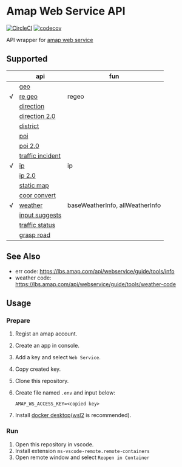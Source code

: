 # Amap Web Service API

[![CircleCI](https://circleci.com/gh/AlMiraiABC/amap-web-service-api/tree/master.svg?style=svg)](https://circleci.com/gh/AlMiraiABC/amap-web-service-api/tree/master)
[![codecov](https://codecov.io/gh/AlMiraiABC/amap-web-service-api/branch/master/graph/badge.svg?token=N1B41OI6EX)](https://codecov.io/gh/AlMiraiABC/amap-web-service-api)

API wrapper for [amap web service](https://lbs.amap.com/api/webservice/summary)

## Supported

||api|fun|
-|-|-
||[geo](https://lbs.amap.com/api/webservice/guide/api/georegeo#geo)||
|√|[re geo](https://lbs.amap.com/api/webservice/guide/api/georegeo#regeo)|regeo|
||[direction](https://lbs.amap.com/api/webservice/guide/api/direction)||
||[direction 2.0](https://lbs.amap.com/api/webservice/guide/api/newroute)||
||[district](https://lbs.amap.com/api/webservice/guide/api/district)||
||[poi](https://lbs.amap.com/api/webservice/guide/api/search)||
||[poi 2.0](https://lbs.amap.com/api/webservice/guide/api/newpoisearch)||
||[traffic incident](https://lbs.amap.com/api/webservice/guide/api/Traffic-incident)||
|√|[ip](https://lbs.amap.com/api/webservice/guide/api/ipconfig#ip)|ip|
||[ip 2.0](https://lbs.amap.com/api/webservice/guide/api/ipconfig#t4)||
||[static map](https://lbs.amap.com/api/webservice/guide/api/staticmaps)||
||[coor convert](https://lbs.amap.com/api/webservice/guide/api/convert)||
|√|[weather](https://lbs.amap.com/api/webservice/guide/api/weatherinfo)|baseWeatherInfo, allWeatherInfo|
||[input suggests](https://lbs.amap.com/api/webservice/guide/api/inputtips)||
||[traffic status](https://lbs.amap.com/api/webservice/guide/api/trafficstatus)||
||[grasp road](https://lbs.amap.com/api/webservice/guide/api/grasproad)||

## See Also

* err code: <https://lbs.amap.com/api/webservice/guide/tools/info>
* weather code: <https://lbs.amap.com/api/webservice/guide/tools/weather-code>

## Usage

### Prepare

1. Regist an amap account.
2. Create an app in console.
3. Add a key and select `Web Service`.
4. Copy created key.
5. Clone this repository.
6. Create file named `.env` and input below:

    ```env
    AMAP_WS_ACCESS_KEY=<copied key>
    ```

7. Install [docker desktop](https://www.docker.com/products/docker-desktop)([wsl2](https://docs.microsoft.com/windows/wsl/) is recommended).

### Run

1. Open this repository in vscode.
2. Install extension `ms-vscode-remote.remote-containers`
3. Open remote window and select `Reopen in Container`
